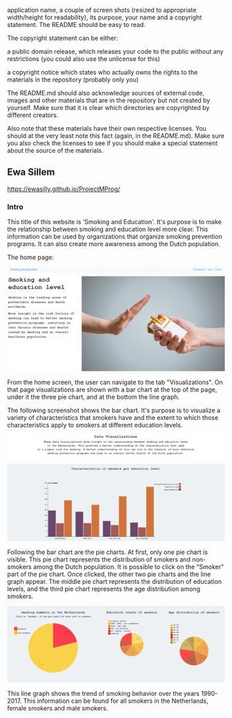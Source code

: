 application name, a couple of screen shots (resized to appropriate width/height for readability), its purpose, your name and a copyright statement. The README should be easy to read.

The copyright statement can be either:

a public domain release, which releases your code to the public without any restrictions (you could also use the unlicense for this)

a copyright notice which states who actually owns the rights to the materials in the repository (probably only you)

The README.md should also acknowledge sources of external code, images and other materials that are in the repository but not created by yourself. Make sure that it is clear which directories are copyrighted by different creators.

Also note that these materials have their own respective licenses. You should at the very least note this fact (again, in the README.md). Make sure you also check the licenses to see if you should make a special statement about the source of the materials.

## Ewa Sillem
 https://ewasilly.github.io/ProjectMProg/
### Intro

This title of this website is 'Smoking and Education'. It's purpose is to make the relationship between smoking and education level more clear. This information can be used by organizations that organize smoking prevention programs. It can also create more awareness among the Dutch population.

The home page:

![alt text](doc/home.PNG)

From the home screen, the user can navigate to the tab "Visualizations". On that page visualizations are shown with a bar chart at the top of the page, under it the three pie chart, and at the bottom the line graph.

The following screenshot shows the bar chart. It's purpose is to visualize a variety of characteristics that smokers have and the extent to which those characteristics apply to smokers at different education levels.

![alt text](doc/bar.PNG)

Following the bar chart are the pie charts. At first, only one pie chart is visible. This pie chart represents the distribution of smokers and non-smokers among the Dutch population. It is possible to click on the "Smoker" part of the pie chart. Once clicked, the other two pie charts and the line graph appear.
The middle pie chart represents the distribution of education levels, and the third pie chart represents the age distribution among smokers.

![alt text](doc/pie-charts.PNG)

This line graph shows the trend of smoking behavior over the years 1990-2017. This information can be found for all smokers in the Netherlands, female smokers and male smokers.  
